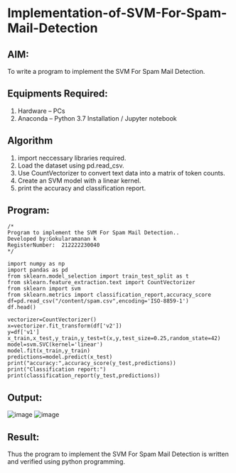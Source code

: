 # Implementation-of-SVM-For-Spam-Mail-Detection

## AIM:
To write a program to implement the SVM For Spam Mail Detection.

## Equipments Required:
1. Hardware – PCs
2. Anaconda – Python 3.7 Installation / Jupyter notebook

## Algorithm
1. import neccessary libraries required.
2. Load the dataset using pd.read_csv.
3. Use CountVectorizer to convert text data into a matrix of token counts.
4. Create an SVM model with a linear kernel.
5. print the accuracy and classification report.

## Program:
```
/*
Program to implement the SVM For Spam Mail Detection..
Developed by:Gokularamanan k
RegisterNumber:  212222230040
*/

import numpy as np
import pandas as pd
from sklearn.model_selection import train_test_split as t
from sklearn.feature_extraction.text import CountVectorizer
from sklearn import svm
from sklearn.metrics import classification_report,accuracy_score
df=pd.read_csv("/content/spam.csv",encoding='ISO-8859-1')
df.head()

vectorizer=CountVectorizer()
x=vectorizer.fit_transform(df['v2'])
y=df['v1']
x_train,x_test,y_train,y_test=t(x,y,test_size=0.25,random_state=42)
model=svm.SVC(kernel='linear')
model.fit(x_train,y_train)
predictions=model.predict(x_test)
print("accuracy:",accuracy_score(y_test,predictions))
print("Classification report:")
print(classification_report(y_test,predictions))
```

## Output:
![image](https://github.com/HEMAKESHG/Implementation-of-SVM-For-Spam-Mail-Detection/assets/144870552/883fcbdd-8dea-414f-8a18-c931a9f2e128)
![image](https://github.com/HEMAKESHG/Implementation-of-SVM-For-Spam-Mail-Detection/assets/144870552/daecfb5a-c561-4a3c-86b3-3d7e154a1671)

## Result:
Thus the program to implement the SVM For Spam Mail Detection is written and verified using python programming.
